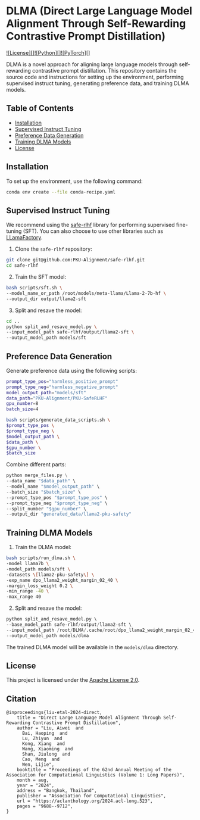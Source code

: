 # DLMA (Direct Large Language Model Alignment Through Self-Rewarding Contrastive Prompt Distillation)

[![License][]](https://opensource.org/licenses/Apache-2.0)[![Python][]](https://www.python.org/)[![PyTorch][]](https://pytorch.org/)

DLMA is a novel approach for aligning large language models through self-rewarding contrastive prompt distillation. This repository contains the source code and instructions for setting up the environment, performing supervised instruct tuning, generating preference data, and training DLMA models.

## Table of Contents

- [Installation](#installation)
- [Supervised Instruct Tuning](#supervised-instruct-tuning)
- [Preference Data Generation](#preference-data-generation)
- [Training DLMA Models](#training-dlma-models)
- [License](#license)

## Installation

To set up the environment, use the following command:

```bash
conda env create --file conda-recipe.yaml
```

## Supervised Instruct Tuning

We recommend using the [safe-rlhf](https://github.com/PKU-Alignment/safe-rlhf) library for performing supervised fine-tuning (SFT). You can also choose to use other libraries such as [LLamaFactory](https://github.com/hiyouga/LLaMA-Factory).

1. Clone the `safe-rlhf` repository:   
```bash
git clone git@github.com:PKU-Alignment/safe-rlhf.git
cd safe-rlhf
```
2. Train the SFT model:   
```bash   
bash scripts/sft.sh \
--model_name_or_path /root/models/meta-llama/Llama-2-7b-hf \
--output_dir output/llama2-sft  
 ```

3. Split and resave the model:  
```bash   
cd ..   
python split_and_resave_model.py \   
--input_model_path safe-rlhf/output/llama2-sft \  
--output_model_path models/sft   
```

## Preference Data Generation

Generate preference data using the following scripts:

```bash
prompt_type_pos="harmless_positive_prompt"
prompt_type_neg="harmless_negative_prompt"
model_output_path="models/sft"
data_path="PKU-Alignment/PKU-SafeRLHF"
gpu_number=8
batch_size=4

bash scripts/generate_data_scripts.sh \
$prompt_type_pos \
$prompt_type_neg \
$model_output_path \
$data_path \
$gpu_number \
$batch_size
```

Combine different parts:

```python
python merge_files.py \
--data_name "$data_path" \
--model_name "$model_output_path" \
--batch_size "$batch_size" \
--prompt_type_pos "$prompt_type_pos" \
--prompt_type_neg "$prompt_type_neg" \
--split_number "$gpu_number" \
--output_dir "generated_data/llama2-pku-safety"
```

## Training DLMA Models

1. Train the DLMA model:   
```bash   
bash scripts/run_dlma.sh \   
-model llama7b \   
-model_path models/sft \   
-datasets \[llama2-pku-safety\] \   
-exp_name dpo_llama2_weight_margin_02_40 \   
-margin_loss_weight 0.2 \   
-min_range -40 \   
-max_range 40    
```

2. Split and resave the model:   

```python   
python split_and_resave_model.py \   
--base_model_path safe-rlhf/output/llama2-sft \   
--input_model_path /root/DLMA/.cache/root/dpo_llama2_weight_margin_02_40/LATEST/policy.pt \ 
--output_model_path models/dlma 
```

The trained DLMA model will be available in the `models/dlma` directory.

## License

This project is licensed under the [Apache License 2.0](LICENSE).

## Citation

```
@inproceedings{liu-etal-2024-direct,
    title = "Direct Large Language Model Alignment Through Self-Rewarding Contrastive Prompt Distillation",
    author = "Liu, Aiwei  and
      Bai, Haoping  and
      Lu, Zhiyun  and
      Kong, Xiang  and
      Wang, Xiaoming  and
      Shan, Jiulong  and
      Cao, Meng  and
      Wen, Lijie",
    booktitle = "Proceedings of the 62nd Annual Meeting of the Association for Computational Linguistics (Volume 1: Long Papers)",
    month = aug,
    year = "2024",
    address = "Bangkok, Thailand",
    publisher = "Association for Computational Linguistics",
    url = "https://aclanthology.org/2024.acl-long.523",
    pages = "9688--9712",
}
```